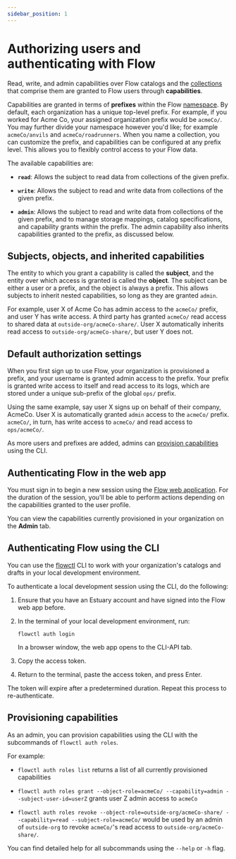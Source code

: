 ```yaml
---
sidebar_position: 1
---
```


# Authorizing users and authenticating with Flow

Read, write, and admin capabilities over Flow catalogs and the [collections](../concepts/collections.md) that comprise them
are granted to Flow users through **capabilities**.

Capabilities are granted in terms of **prefixes** within the Flow [namespace](../concepts/README.md#namespace).
By default, each organization has a unique top-level prefix.
For example, if you worked for Acme Co, your assigned organization prefix would be `acmeCo/`.
You may further divide your namespace however you'd like; for example `acmeCo/anvils` and `acmeCo/roadrunners`.
When you name a collection, you can customize the prefix, and capabilities can be configured at any prefix level.
This allows you to flexibly control access to your Flow data.

The available capabilities are:

* **`read`**: Allows the subject to read data from collections of the given prefix.

* **`write`**: Allows the subject to read and write data from collections of the given prefix.

* **`admin`**: Allows the subject to read and write data from collections of the given prefix,
and to manage storage mappings, catalog specifications, and capability grants within the prefix.
The admin capability also inherits capabilities granted to the prefix, as discussed below.

## Subjects, objects, and inherited capabilities

The entity to which you grant a capability is called the **subject**, and the entity over which access is granted is called the **object**.
The subject can be either a user or a prefix, and the object is always a prefix. This allows subjects to inherit nested capabilities,
so long as they are granted `admin`.

For example, user X of Acme Co has admin access to the `acmeCo/` prefix, and user Y has write access.
A third party has granted `acmeCo/` read access to shared data at `outside-org/acmeCo-share/`.
User X automatically inherits read access to `outside-org/acmeCo-share/`, but user Y does not.

## Default authorization settings

When you first sign up to use Flow, your organization is provisioned a prefix, and your username is granted admin access to the prefix.
Your prefix is granted write access to itself and read access to its logs, which are stored under a unique sub-prefix of the global `ops/` prefix.

Using the same example, say user X signs up on behalf of their company, AcmeCo. User X is automatically granted `admin` access to the `acmeCo/` prefix.
`acmeCo/`, in turn, has write access to `acmeCo/` and read access to `ops/acmeCo/`.

As more users and prefixes are added, admins can [provision capabilities](#provisioning-capabilities) using the CLI.

## Authenticating Flow in the web app

You must sign in to begin a new session using the [Flow web application](https://dashboard.estuary.dev).
For the duration of the session, you'll be able to perform actions depending on the capabilities granted to the user profile.

You can view the capabilities currently provisioned in your organization on the **Admin** tab.

## Authenticating Flow using the CLI

You can use the [flowctl](../concepts/flowctl.md) CLI to work with your organization's catalogs and drafts in your local development environment.

To authenticate a local development session using the CLI, do the following:

1. Ensure that you have an Estuary account and have signed into the Flow web app before.

2. In the terminal of your local development environment, run:
   ``` console
   flowctl auth login
   ```
   In a browser window, the web app opens to the CLI-API tab.

3. Copy the access token.

4. Return to the terminal, paste the access token, and press Enter.

The token will expire after a predetermined duration. Repeat this process to re-authenticate.

## Provisioning capabilities

As an admin, you can provision capabilities using the CLI with the subcommands of `flowctl auth roles`.

For example:

* `flowctl auth roles list` returns a list of all currently provisioned capabilities

* `flowctl auth roles grant --object-role=acmeCo/ --capability=admin --subject-user-id=userZ` grants user Z admin access to `acmeCo`

* `flowctl auth roles revoke --object-role=outside-org/acmeCo-share/ --capability=read --subject-role=acmeCo/` would be used by an admin of `outside-org`
to revoke `acmeCo/`'s read access to `outside-org/acmeCo-share/`.

You can find detailed help for all subcommands using the `--help` or `-h` flag.

